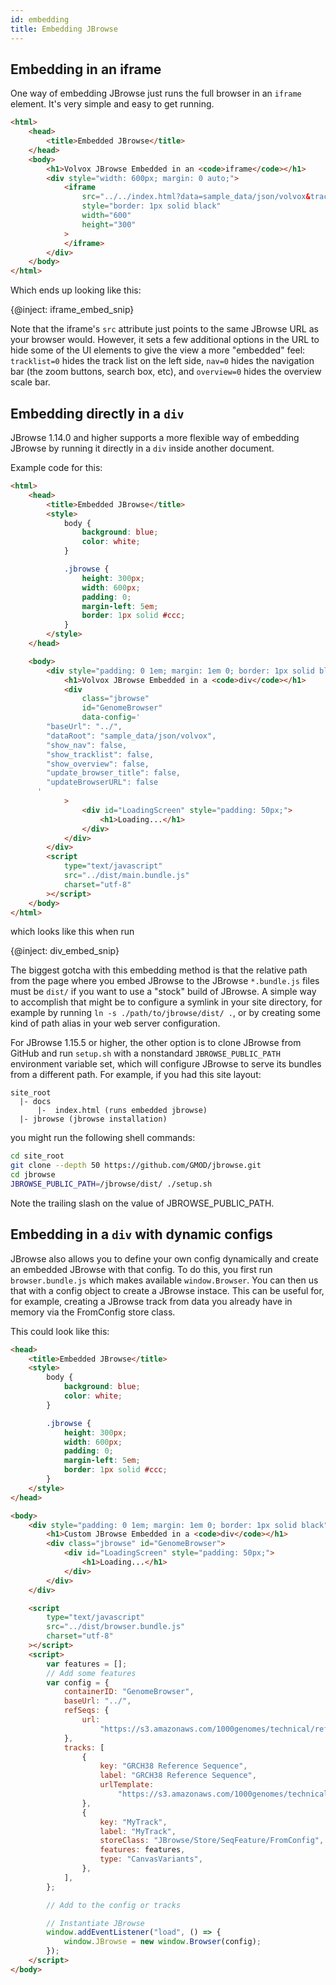 ```yaml
---
id: embedding
title: Embedding JBrowse
---
```


## Embedding in an iframe

One way of embedding JBrowse just runs the full browser in an `iframe` element. It's very simple and easy to get running.

```html
<html>
    <head>
        <title>Embedded JBrowse</title>
    </head>
    <body>
        <h1>Volvox JBrowse Embedded in an <code>iframe</code></h1>
        <div style="width: 600px; margin: 0 auto;">
            <iframe
                src="../../index.html?data=sample_data/json/volvox&tracklist=0&nav=0&overview=0&tracks=DNA%2CExampleFeatures%2CNameTest%2CMotifs%2CAlignments%2CGenes%2CReadingFrame%2CCDS%2CTranscript%2CClones%2CEST"
                style="border: 1px solid black"
                width="600"
                height="300"
            >
            </iframe>
        </div>
    </body>
</html>
```

Which ends up looking like this:

{@inject: iframe_embed_snip}

Note that the iframe's `src` attribute just points to the same JBrowse URL as your browser would.
However, it sets a few additional options in the URL to hide some of the UI elements to give
the view a more "embedded" feel: `tracklist=0` hides the track list on the left side,
`nav=0` hides the navigation bar (the zoom buttons, search box, etc),
and `overview=0` hides the overview scale bar.

## Embedding directly in a `div`

JBrowse 1.14.0 and higher supports a more flexible way of embedding JBrowse by running it directly in a `div` inside another document.

Example code for this:

```html
<html>
    <head>
        <title>Embedded JBrowse</title>
        <style>
            body {
                background: blue;
                color: white;
            }

            .jbrowse {
                height: 300px;
                width: 600px;
                padding: 0;
                margin-left: 5em;
                border: 1px solid #ccc;
            }
        </style>
    </head>

    <body>
        <div style="padding: 0 1em; margin: 1em 0; border: 1px solid black">
            <h1>Volvox JBrowse Embedded in a <code>div</code></h1>
            <div
                class="jbrowse"
                id="GenomeBrowser"
                data-config='
        "baseUrl": "../",
        "dataRoot": "sample_data/json/volvox",
        "show_nav": false,
        "show_tracklist": false,
        "show_overview": false,
        "update_browser_title": false,
        "updateBrowserURL": false
      '
            >
                <div id="LoadingScreen" style="padding: 50px;">
                    <h1>Loading...</h1>
                </div>
            </div>
        </div>
        <script
            type="text/javascript"
            src="../dist/main.bundle.js"
            charset="utf-8"
        ></script>
    </body>
</html>
```

which looks like this when run

{@inject: div_embed_snip}

The biggest gotcha with this embedding method is that the relative path from the page where you embed JBrowse to the JBrowse `*.bundle.js` files must be `dist/` if you want to use a "stock" build of JBrowse. A simple way to accomplish that might be to configure a symlink in your site directory, for example by running `ln -s ./path/to/jbrowse/dist/ .`, or by creating some kind of path alias in your web server configuration.

For JBrowse 1.15.5 or higher, the other option is to clone JBrowse from GitHub and run `setup.sh` with a nonstandard `JBROWSE_PUBLIC_PATH` environment variable set, which will configure JBrowse to serve its bundles from a different path. For example, if you had this site layout:

```text
site_root
  |- docs
      |-  index.html (runs embedded jbrowse)
  |- jbrowse (jbrowse installation)
```

you might run the following shell commands:

```sh
cd site_root
git clone --depth 50 https://github.com/GMOD/jbrowse.git
cd jbrowse
JBROWSE_PUBLIC_PATH=/jbrowse/dist/ ./setup.sh
```

Note the trailing slash on the value of JBROWSE_PUBLIC_PATH.

## Embedding in a `div` with dynamic configs

JBrowse also allows you to define your own config dynamically and create an embedded JBrowse with that config. To do this, you first run `browser.bundle.js` which makes available `window.Browser`. You can then us that with a config object to create a JBrowse instace. This can be useful for, for example, creating a JBrowse track from data you already have in memory via the FromConfig store class.

This could look like this:

```html
<head>
    <title>Embedded JBrowse</title>
    <style>
        body {
            background: blue;
            color: white;
        }

        .jbrowse {
            height: 300px;
            width: 600px;
            padding: 0;
            margin-left: 5em;
            border: 1px solid #ccc;
        }
    </style>
</head>

<body>
    <div style="padding: 0 1em; margin: 1em 0; border: 1px solid black">
        <h1>Custom JBrowse Embedded in a <code>div</code></h1>
        <div class="jbrowse" id="GenomeBrowser">
            <div id="LoadingScreen" style="padding: 50px;">
                <h1>Loading...</h1>
            </div>
        </div>
    </div>

    <script
        type="text/javascript"
        src="../dist/browser.bundle.js"
        charset="utf-8"
    ></script>
    <script>
        var features = [];
        // Add some features
        var config = {
            containerID: "GenomeBrowser",
            baseUrl: "../",
            refSeqs: {
                url:
                    "https://s3.amazonaws.com/1000genomes/technical/reference/GRCh38_reference_genome/GRCh38_full_analysis_set_plus_decoy_hla.fa.fai",
            },
            tracks: [
                {
                    key: "GRCH38 Reference Sequence",
                    label: "GRCH38 Reference Sequence",
                    urlTemplate:
                        "https://s3.amazonaws.com/1000genomes/technical/reference/GRCh38_reference_genome/GRCh38_full_analysis_set_plus_decoy_hla.fa",
                },
                {
                    key: "MyTrack",
                    label: "MyTrack",
                    storeClass: "JBrowse/Store/SeqFeature/FromConfig",
                    features: features,
                    type: "CanvasVariants",
                },
            ],
        };

        // Add to the config or tracks

        // Instantiate JBrowse
        window.addEventListener("load", () => {
            window.JBrowse = new window.Browser(config);
        });
    </script>
</body>
```
